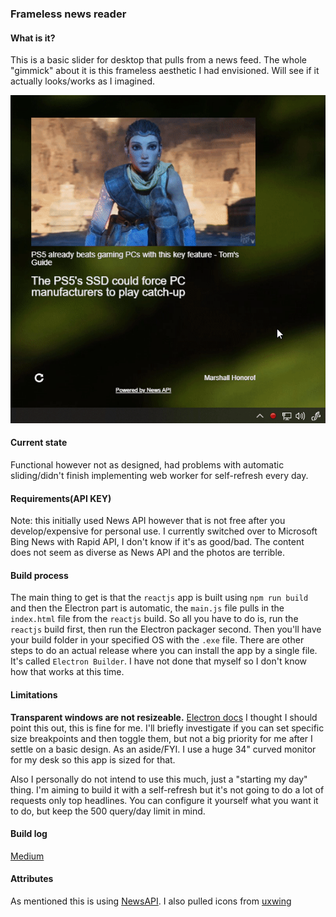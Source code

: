 ### Frameless news reader

#### What is it?
This is a basic slider for desktop that pulls from a news feed. The whole "gimmick" about it is this frameless aesthetic I had envisioned. Will see if it actually looks/works as I imagined.

![partially functional mvp](./mvp-1.gif)

#### Current state
Functional however not as designed, had problems with automatic sliding/didn't finish implementing web worker for self-refresh every day.

#### Requirements(API KEY)
Note: this initially used News API however that is not free after you develop/expensive for personal use. I currently switched over to Microsoft Bing News with Rapid API, I don't know if it's as good/bad. The content does not seem as diverse as News API and the photos are terrible.

#### Build process
The main thing to get is that the `reactjs` app is built using `npm run build` and then the Electron part is automatic, the `main.js` file pulls in the `index.html` file from the `reactjs` build. So all you have to do is, run the `reactjs` build first, then run the Electron packager second. Then you'll have your build folder in your specified OS with the `.exe` file. There are other steps to do an actual release where you can install the app by a single file. It's called `Electron Builder`. I have not done that myself so I don't know how that works at this time.

#### Limitations
**Transparent windows are not resizeable.** [Electron docs](https://www.electronjs.org/docs/api/frameless-window#limitations)
I thought I should point this out, this is fine for me. I'll briefly investigate if you can set specific size breakpoints and then toggle them, but not a big priority for me after I settle on a basic design. As an aside/FYI. I use a huge 34" curved monitor for my desk so this app is sized for that.

Also I personally do not intend to use this much, just a "starting my day" thing. I'm aiming to build it with a self-refresh but it's not going to do a lot of requests only top headlines. You can configure it yourself what you want it to do, but keep the 500 query/day limit in mind.

#### Build log
[Medium](https://medium.com/@jdc_cunningham/build-log-making-a-frame-less-news-desktop-app-8c474ad002c)

#### Attributes
As mentioned this is using [NewsAPI](https://newsapi.org). I also pulled icons from [uxwing](https://uxwing.com/)
